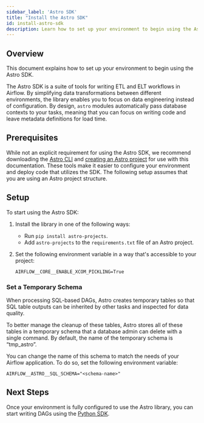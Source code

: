 ```yaml
---
sidebar_label: 'Astro SDK'
title: "Install the Astro SDK"
id: install-astro-sdk
description: Learn how to set up your environment to begin using the Astro SDK.
---
```


## Overview

This document explains how to set up your environment to begin using the Astro SDK.

The Astro SDK is a suite of tools for writing ETL and ELT workflows in Airflow. By simplifying data transformations between different environments, the library enables you to focus on data engineering instead of configuration. By design, `astro` modules automatically pass database contexts to your tasks, meaning that you can focus on writing code and leave metadata definitions for load time.

## Prerequisites

While not an explicit requirement for using the Astro SDK, we recommend downloading the [Astro CLI](install-cli.md) and [creating an Astro project](create-project.md) for use with this documentation. These tools make it easier to configure your environment and deploy code that utilizes the SDK. The following setup assumes that you are using an Astro project structure.

## Setup

To start using the Astro SDK:

1. Install the library in one of the following ways:

    - Run `pip install astro-projects`.
    - Add `astro-projects` to the `requirements.txt` file of an Astro project.

2. Set the following environment variable in a way that's accessible to your project:  

    ```
    AIRFLOW__CORE__ENABLE_XCOM_PICKLING=True
    ```

### Set a Temporary Schema

When processing SQL-based DAGs, Astro creates temporary tables so that SQL table outputs can be inherited by other tasks and inspected for data quality.

To better manage the cleanup of these tables, Astro stores all of these tables in a temporary schema that a database admin can delete with a single command. By default, the name of the temporary schema is “tmp_astro”.

You can change the name of this schema to match the needs of your Airflow application. To do so, set the following environment variable:

```text
AIRFLOW__ASTRO__SQL_SCHEMA="<schema-name>"
```

## Next Steps

Once your environment is fully configured to use the Astro library, you can start writing DAGs using the [Python SDK](python-sdk.md).
